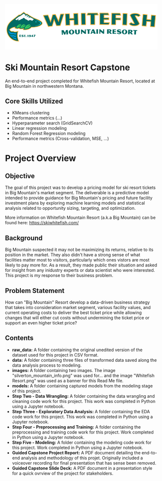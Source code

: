 ![](https://github.com/martell-n-tardy/Ski-Mountain-Resort-Capstone/blob/master/images/WhitefishResort.png)
# Ski Mountain Resort Capstone
An end-to-end project completed for Whitefish Mountain Resort, located at Big Mountain in northwestern Montana. 

## Core Skills Utilized
* KMeans clustering
* Performance metrics (...)
* Hyperparameter search (GridSearchCV)
* Linear regression modeling
* Random Forest Regression modeling 
* Performance metrics (Cross-validation, MSE, ...)

# Project Overview

## Objective
The goal of this project was to develop a pricing model for ski resort tickets in Big Mountain's market segment. The deliverable is a predictive model intended to provide guidance for Big Mountain's pricing and future facility investment plans by exploring machine learning models and statistical analysis related to opportunity sizing, targeting, and optimization. 

More information on Whitefish Mountain Resort (a.k.a Big Mountain) can be found here: https://skiwhitefish.com/

## Background
Big Mountain suspected it may not be maximizing its returns, relative to its position in the market. They also didn't have a strong sense of what facilities matter most to visitors, particularly which ones vistors are most likely to pay more for. As a result, they made public their situation and asked for insight from any inidustry experts or data scientist who were interested. This project is my response to their business problem.

## Problem Statement
How can "Big Mountain" Resort develop a data-driven business strategy that takes into consideration market segment, various facility values, and current operating costs to deliver the best ticket price while allowing changes that will either cut costs without undermining the ticket price or support an even higher ticket price?

## Contents
* **raw_data:** A folder containing the original unedited version of the dataset used for this project in CSV format.
* **data:** A folder containing three files of transformed data saved along the data analysis process to modeling.
* **images:** A folder containing two images. The image "silverton_mountain_info.png" was used for... and the image "Whitefish Resort.png" was used as a banner for this Read Me file. 
* **models:** A folder containing captured models from the modeling stage of this project.
* **Step Two - Data Wrangling:** A folder containing the data wrangling and cleaning code work for this project. This work was completed in Python using a Jupyter notebook.
* **Step Three - Exploratory Data Analysis:** A folder containing the EDA code work for this project. This work was completed in Python using a Jupyter notebook.
* **Step Four - Preprocessing and Training:** A folder containing the preprocessing and training code work for this project. Work completed in Python using a Jupyter notebook.
* **Step Five - Modeling:** A folder containing the modeling code work for this project. Work completed in Python using a Jupyter notebook.
* **Guided Capstone Project Report:** A PDF document detailing the end-to-end analysis and methodology of this projet. Originally included a voiceover recording for final presentation that has sense been removed.
* **Guided Capstone Slide Deck:** A PDF document in a presentation style for a quick ovrview of the project for stakeholders.
